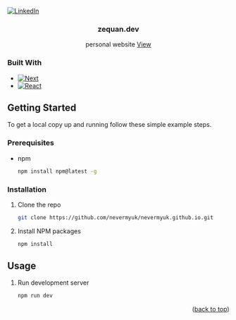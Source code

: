 <a name="readme-top"></a>

[![LinkedIn][linkedin-shield]][linkedin-url]

<h3 align="center">zequan.dev</h3>
  <p align="center">
    personal website
    <a href="https://zequan.dev/">View</a>
  </p>
</div>

### Built With

- [![Next][Next.js]][Next-url]
- [![React][React.js]][React-url]

## Getting Started

To get a local copy up and running follow these simple example steps.

### Prerequisites

- npm
  ```sh
  npm install npm@latest -g
  ```

### Installation

1. Clone the repo
   ```sh
   git clone https://github.com/nevermyuk/nevermyuk.github.io.git
   ```
2. Install NPM packages
   ```sh
   npm install
   ```

## Usage

1. Run development server
   ```sh
   npm run dev
   ```

<p align="right">(<a href="#readme-top">back to top</a>)</p>

[linkedin-shield]: https://img.shields.io/badge/-LinkedIn-black.svg?style=for-the-badge&logo=linkedin&colorB=555
[linkedin-url]: https://www.linkedin.com/in/zequanong/
[Next.js]: https://img.shields.io/badge/next.js-000000?style=for-the-badge&logo=nextdotjs&logoColor=white
[Next-url]: https://nextjs.org/
[React.js]: https://img.shields.io/badge/React-20232A?style=for-the-badge&logo=react&logoColor=61DAFB
[React-url]: https://reactjs.org/
